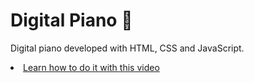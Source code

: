 # Digital Piano 🎹

Digital piano developed with HTML, CSS and JavaScript.

<li><a href="https://youtu.be/Mv1ZYpo8q4g" target="_blank">Learn how to do it with this video</a></li>
